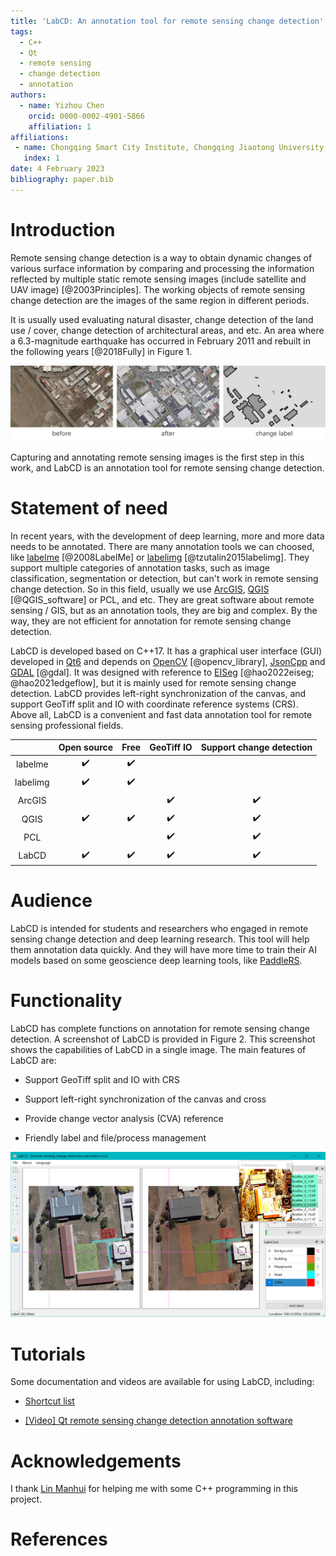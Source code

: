 ```yaml
---
title: 'LabCD: An annotation tool for remote sensing change detection'
tags:
  - C++
  - Qt
  - remote sensing
  - change detection
  - annotation
authors:
  - name: Yizhou Chen
    orcid: 0000-0002-4901-5866
    affiliation: 1
affiliations:
 - name: Chongqing Smart City Institute, Chongqing Jiaotong University, China
   index: 1
date: 4 February 2023
bibliography: paper.bib
---
```


# Introduction

Remote sensing change detection is a way to obtain dynamic changes of various surface information by comparing and processing the information reflected by multiple static remote sensing images (include satellite and UAV image) [@2003Principles]. The working objects of remote sensing change detection are the images of the same region in different periods.

It is usually used  evaluating natural disaster, change detection of the land use / cover, change detection of architectural areas, and etc. An area where a 6.3-magnitude earthquake has occurred in February 2011 and rebuilt in the following years [@2018Fully]  in Figure 1.

![Building change detection](images/cd.jpg)

Capturing and annotating remote sensing images is the first step in this work, and LabCD is an annotation tool for remote sensing change detection.

# Statement of need

In recent years, with the development of deep learning, more and more data needs to be annotated. There are many annotation tools we can choosed, like [labelme](https://github.com/wkentaro/labelme) [@2008LabelMe] or [labelimg](https://github.com/heartexlabs/labelImg) [@tzutalin2015labelimg]. They support multiple categories of annotation tasks, such as image classification, segmentation or detection, but can't work in remote sensing change detection. So in this field, usually we use [ArcGIS](https://www.arcgis.com/index.html), [QGIS](https://github.com/qgis/QGIS) [@QGIS_software] or PCL, and etc. They are great software about remote sensing / GIS, but as an annotation tools, they are big and complex. By the way, they are not efficient for annotation for remote sensing change detection.

LabCD is developed based on C++17. It has a graphical user interface (GUI) developed in [Qt6](https://www.qt.io/product/qt6) and depends on [OpenCV](https://github.com/opencv/opencv) [@opencv_library], [JsonCpp](https://github.com/open-source-parsers/jsoncpp) and [GDAL](https://gdal.org/) [@gdal]. It was designed with reference to [EISeg](https://github.com/PaddlePaddle/PaddleSeg/tree/release/2.7/EISeg) [@hao2022eiseg; @hao2021edgeflow], but it is mainly used for remote sensing change detection. LabCD provides left-right synchronization of the canvas, and support GeoTiff split and IO with coordinate reference systems (CRS). Above all, LabCD is a convenient and fast data annotation tool for remote sensing professional fields.

|          |    Open source     |        Free        |     GeoTiff IO     | Support change detection |
| :------: | :----------------: | :----------------: | :----------------: | :----------------------: |
| labelme  | :heavy_check_mark: | :heavy_check_mark: |                    |                          |
| labelimg | :heavy_check_mark: | :heavy_check_mark: |                    |                          |
|  ArcGIS  |                    |                    | :heavy_check_mark: |    :heavy_check_mark:    |
|   QGIS   | :heavy_check_mark: | :heavy_check_mark: | :heavy_check_mark: |    :heavy_check_mark:    |
|   PCL    |                    |                    | :heavy_check_mark: |    :heavy_check_mark:    |
|  LabCD   | :heavy_check_mark: | :heavy_check_mark: | :heavy_check_mark: |    :heavy_check_mark:    |

# Audience

LabCD is intended for students and researchers who engaged in remote sensing change detection and deep learning research. This tool will help them  annotation data quickly. And they will have more time to train their AI models based on some geoscience deep learning tools, like [PaddleRS](https://github.com/PaddlePaddle/PaddleRS).

# Functionality

LabCD has complete functions on annotation for remote sensing change detection. A screenshot of LabCD is provided in Figure 2. This screenshot shows the capabilities of LabCD in a single image. The main features of LabCD are:

- Support GeoTiff split and IO with CRS

- Support left-right synchronization of the canvas and cross

- Provide change vector analysis (CVA) reference

- Friendly label and file/process management

![A screenshot of LabCD. Two images are being annotated.](images/gui.png)

# Tutorials

Some documentation and videos are available for using LabCD, including:

- [Shortcut list](https://github.com/geoyee/LabCD/wiki/%E5%BF%AB%E6%8D%B7%E9%94%AE%E5%88%97%E8%A1%A8)

- [[Video] Qt remote sensing change detection annotation software](https://www.bilibili.com/video/BV11j411T7up?t=23.2)

# Acknowledgements

I thank [Lin Manhui](https://github.com/Bobholamovic) for helping me with some C++ programming in this project.

# References
